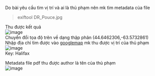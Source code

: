 Do bài yêu cầu tìm vị trí và ai là thủ phạm nên mk tìm metadata của file  
> exiftool DR_Pouce.jpg

Thu được kết quả  
![image](https://github.com/thieptrans/RingZero/assets/118431215/08566ca3-8530-42d7-94e9-b269546411ed)  
Chuyển đổi tọa độ trên về dạng thập phân (44.6462306,-63.5732861)  
Nhập địa chỉ tìm được vào [googlemap](https://www.google.com/maps/) mk thu được vị trí của thủ phạm  
![image](https://github.com/thieptrans/RingZero/assets/118431215/5294b057-cd2a-400d-9f53-9d26206cdd54)  
Key: Halifax

Metadata file pdf thu được author là tên của thủ phạm  
![image](https://github.com/thieptrans/RingZero/assets/118431215/f5ece38d-2f78-4e65-9d0f-f39f472020aa)  


